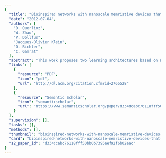 ```yaml
---
{
  "title": "Bioinspired networks with nanoscale memristive devices that combine the unsupervised and supervised learning approaches",
  "date": "2012-07-04",
  "authors": [
    "D. Querlioz",
    "W. Zhao",
    "P. Dollfus",
    "Jacques-Olivier Klein",
    "O. Bichler",
    "C. Gamrat"
  ],
  "abstract": "This work proposes two learning architectures based on memristive nanodevices. First, we present an unsupervised architecture that is capable of discerning characteristic features in unlabeled inputs. The memristive nanodevices are used as synapses and learn thanks to simple voltage pulses which implement a simplified “Spike Timing Dependent Plasticity” rule. With system simulation, the efficiency of this scheme is evidenced in terms of recognition rate on the textbook case of character recognition. Simulations also show its extreme robustness to device variations. Second, we present a supervised architecture that can learn if the classification of every input is given. Simulations prove its efficiency. A good robustness to device variation is seen, but not to the level of the unsupervised approach. Finally, we show that both approaches can be combined, with variation robustness higher than in the supervised case. This opens important prospects, like the possibility to first train the system in an unsupervised way with unlabeled data, while still benefiting of the simplicity to program a supervised system.",
  "links": [
    {
      "resource": "PDF",
      "icon": "pdf",
      "url": "http://dl.acm.org/citation.cfm?id=2765528"
    },
    {
      "resource": "Semantic Scholar",
      "icon": "semanticscholar",
      "url": "https://www.semanticscholar.org/paper/d334dcabc76118fff50bb0b7395aef92f6b02eac"
    }
  ],
  "supervision": [],
  "tasks": [],
  "methods": [],
  "thumbnail": "bioinspired-networks-with-nanoscale-memristive-devices-that-combine-the-unsupervised-and-supervised-learning-approaches-thumb.jpg",
  "card": "bioinspired-networks-with-nanoscale-memristive-devices-that-combine-the-unsupervised-and-supervised-learning-approaches-card.jpg",
  "s2_paper_id": "d334dcabc76118fff50bb0b7395aef92f6b02eac"
}
---
```


